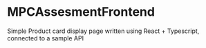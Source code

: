 # MPCAssesmentFrontend
Simple Product card display page written using React + Typescript, connected to a sample API
